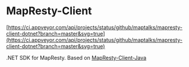 # MapResty-Client

[https://ci.appveyor.com/api/projects/status/github/maptalks/mapresty-client-dotnet?branch=master&svg=true](https://ci.appveyor.com/api/projects/status/github/maptalks/mapresty-client-dotnet?branch=master&svg=true)

.NET SDK for MapResty. Based on [MapResty-Client-Java](https://github.com/maptalks/mapresty-client-java)

